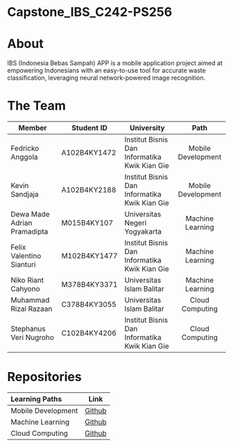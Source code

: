 # Capstone_IBS_C242-PS256

# About
IBS (Indonesia Bebas Sampah) APP is a mobile application project aimed at empowering Indonesians with an easy-to-use tool for accurate waste classification, leveraging neural network-powered image recognition.

# The Team  

| Member                         | Student ID     | University                                    | Path                 |
|------------------------------- |----------------|-----------------------------------------------|:--------------------:|
| Fedricko Anggola               | A102B4KY1472   | Institut Bisnis Dan Informatika Kwik Kian Gie | Mobile Development   |         
| Kevin Sandjaja                 | A102B4KY2188   | Institut Bisnis Dan Informatika Kwik Kian Gie | Mobile Development   |         
| Dewa Made Adrian Pramadipta    | M015B4KY107    | Universitas Negeri Yogyakarta                 | Machine Learning     |         
| Felix Valentino Sianturi       | M102B4KY1477   | Institut Bisnis Dan Informatika Kwik Kian Gie | Machine Learning     |         
| Niko Riant Cahyono             | M378B4KY3371   | Universitas Islam Balitar                     | Machine Learning     |         
| Muhammad Rizal Razaan          | C378B4KY3055   | Universitas Islam Balitar                     | Cloud Computing      |        
| Stephanus Veri Nugroho         | C102B4KY4206   | Institut Bisnis Dan Informatika Kwik Kian Gie | Cloud Computing      |       

# Repositories

|   Learning Paths   |                                Link                                |
| :----------------  | :----------------------------------------------------------------: |
| Mobile Development | [Github](https://github.com/) |
| Machine Learning   | [Github](https://github.com/)  |
| Cloud Computing    | [Github](https://github.com/)  |
